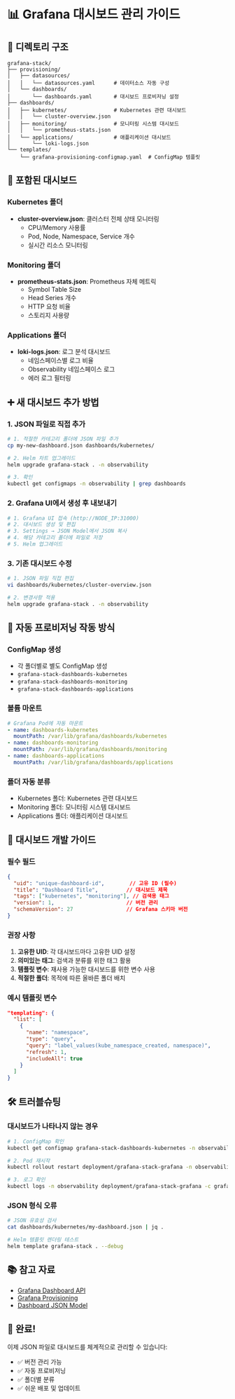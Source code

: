# 📊 Grafana 대시보드 관리 가이드

## 📁 디렉토리 구조

```
grafana-stack/
├── provisioning/
│   ├── datasources/
│   │   └── datasources.yaml      # 데이터소스 자동 구성
│   └── dashboards/
│       └── dashboards.yaml       # 대시보드 프로비저닝 설정
├── dashboards/
│   ├── kubernetes/               # Kubernetes 관련 대시보드
│   │   └── cluster-overview.json
│   ├── monitoring/               # 모니터링 시스템 대시보드
│   │   └── prometheus-stats.json
│   └── applications/             # 애플리케이션 대시보드
│       └── loki-logs.json
└── templates/
    └── grafana-provisioning-configmap.yaml  # ConfigMap 템플릿
```

## 🎯 포함된 대시보드

### Kubernetes 폴더
- **cluster-overview.json**: 클러스터 전체 상태 모니터링
  - CPU/Memory 사용률
  - Pod, Node, Namespace, Service 개수
  - 실시간 리소스 모니터링

### Monitoring 폴더
- **prometheus-stats.json**: Prometheus 자체 메트릭
  - Symbol Table Size
  - Head Series 개수
  - HTTP 요청 비율
  - 스토리지 사용량

### Applications 폴더
- **loki-logs.json**: 로그 분석 대시보드
  - 네임스페이스별 로그 비율
  - Observability 네임스페이스 로그
  - 에러 로그 필터링

## ➕ 새 대시보드 추가 방법

### 1. JSON 파일로 직접 추가
```bash
# 1. 적절한 카테고리 폴더에 JSON 파일 추가
cp my-new-dashboard.json dashboards/kubernetes/

# 2. Helm 차트 업그레이드
helm upgrade grafana-stack . -n observability

# 3. 확인
kubectl get configmaps -n observability | grep dashboards
```

### 2. Grafana UI에서 생성 후 내보내기
```bash
# 1. Grafana UI 접속 (http://NODE_IP:31000)
# 2. 대시보드 생성 및 편집
# 3. Settings → JSON Model에서 JSON 복사
# 4. 해당 카테고리 폴더에 파일로 저장
# 5. Helm 업그레이드
```

### 3. 기존 대시보드 수정
```bash
# 1. JSON 파일 직접 편집
vi dashboards/kubernetes/cluster-overview.json

# 2. 변경사항 적용
helm upgrade grafana-stack . -n observability
```

## 🔄 자동 프로비저닝 작동 방식

### ConfigMap 생성
- 각 폴더별로 별도 ConfigMap 생성
- `grafana-stack-dashboards-kubernetes`
- `grafana-stack-dashboards-monitoring`
- `grafana-stack-dashboards-applications`

### 볼륨 마운트
```yaml
# Grafana Pod에 자동 마운트
- name: dashboards-kubernetes
  mountPath: /var/lib/grafana/dashboards/kubernetes
- name: dashboards-monitoring
  mountPath: /var/lib/grafana/dashboards/monitoring
- name: dashboards-applications
  mountPath: /var/lib/grafana/dashboards/applications
```

### 폴더 자동 분류
- Kubernetes 폴더: Kubernetes 관련 대시보드
- Monitoring 폴더: 모니터링 시스템 대시보드
- Applications 폴더: 애플리케이션 대시보드

## 📝 대시보드 개발 가이드

### 필수 필드
```json
{
  "uid": "unique-dashboard-id",        // 고유 ID (필수)
  "title": "Dashboard Title",         // 대시보드 제목
  "tags": ["kubernetes", "monitoring"], // 검색용 태그
  "version": 1,                       // 버전 관리
  "schemaVersion": 27                 // Grafana 스키마 버전
}
```

### 권장 사항
1. **고유한 UID**: 각 대시보드마다 고유한 UID 설정
2. **의미있는 태그**: 검색과 분류를 위한 태그 활용
3. **템플릿 변수**: 재사용 가능한 대시보드를 위한 변수 사용
4. **적절한 폴더**: 목적에 따른 올바른 폴더 배치

### 예시 템플릿 변수
```json
"templating": {
  "list": [
    {
      "name": "namespace",
      "type": "query",
      "query": "label_values(kube_namespace_created, namespace)",
      "refresh": 1,
      "includeAll": true
    }
  ]
}
```

## 🛠️ 트러블슈팅

### 대시보드가 나타나지 않는 경우
```bash
# 1. ConfigMap 확인
kubectl get configmap grafana-stack-dashboards-kubernetes -n observability -o yaml

# 2. Pod 재시작
kubectl rollout restart deployment/grafana-stack-grafana -n observability

# 3. 로그 확인
kubectl logs -n observability deployment/grafana-stack-grafana -c grafana
```

### JSON 형식 오류
```bash
# JSON 유효성 검사
cat dashboards/kubernetes/my-dashboard.json | jq .

# Helm 템플릿 렌더링 테스트
helm template grafana-stack . --debug
```

## 📚 참고 자료

- [Grafana Dashboard API](https://grafana.com/docs/grafana/latest/http_api/dashboard/)
- [Grafana Provisioning](https://grafana.com/docs/grafana/latest/administration/provisioning/)
- [Dashboard JSON Model](https://grafana.com/docs/grafana/latest/dashboards/json-model/)

## 🎉 완료!

이제 JSON 파일로 대시보드를 체계적으로 관리할 수 있습니다:
- ✅ 버전 관리 가능
- ✅ 자동 프로비저닝
- ✅ 폴더별 분류
- ✅ 쉬운 배포 및 업데이트
